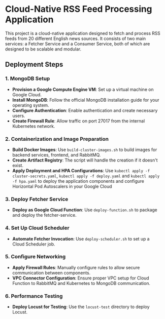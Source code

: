 # Cloud-Native RSS Feed Processing Application

This project is a cloud-native application designed to fetch and process RSS feeds from 20 different English news sources. It consists of two main services: a Fetcher Service and a Consumer Service, both of which are designed to be scalable and modular.

## Deployment Steps

### 1. MongoDB Setup
- **Provision a Google Compute Engine VM**: Set up a virtual machine on Google Cloud.
- **Install MongoDB**: Follow the official MongoDB installation guide for your operating system.
- **Configure Authentication**: Enable authentication and create necessary users.
- **Create Firewall Rule**: Allow traffic on port 27017 from the internal Kubernetes network.

### 2. Containerization and Image Preparation
- **Build Docker Images**: Use `build-cluster-images.sh` to build images for backend services, frontend, and RabbitMQ.
- **Create Artifact Registry**: The script will handle the creation if it doesn't exist.
- **Apply Deployment and HPA Configurations**: Use `kubectl apply -f cluster-secrets.yaml`, `kubectl apply -f deploy.yaml` and `kubectl apply -f hpa.yaml` to deploy the application components and configure Horizontal Pod Autoscalers in your Google Cloud 

### 3. Deploy Fetcher Service
- **Deploy as Google Cloud Function**: Use `deploy-function.sh` to package and deploy the fetcher-service.

### 4. Set Up Cloud Scheduler
- **Automate Fetcher Invocation**: Use `deploy-scheduler.sh` to set up a Cloud Scheduler job.

### 5. Configure Networking
- **Apply Firewall Rules**: Manually configure rules to allow secure communication between components.
- **VPC Connector Configuration**: Ensure proper VPC setup for Cloud Function to RabbitMQ and Kubernetes to MongoDB communication.

### 6. Performance Testing
- **Deploy Locust for Testing**: Use the `locust-test` directory to deploy Locust.


